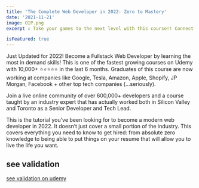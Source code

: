 ```yaml
---
title: 'The Complete Web Developer in 2022: Zero to Mastery'
date: '2021-11-21'
image: OIP.png
excerpt : Take your games to the next level with this course!! Connect your Unity project with a backend database! There is so much that you can do with the information that you will learn from this course. You can track players scores, allow users to sign in and sign out, build a leaderboard of players and connect them from around the world!Read more onClick image

isFeatured: true
--- 
```




Just Updated for 2022! Become a Fullstack Web Developer by learning the most in demand skills! This is one of the fastest growing courses on Udemy with 10,000+ ⭐️⭐️⭐️⭐️⭐️ in the last 6 months. Graduates of this course are now working at companies like Google, Tesla, Amazon, Apple, Shopify, JP Morgan, Facebook + other top tech companies (...seriously).

Join a live online community of over 600,000+ developers and a course taught by an industry expert that has actually worked both in Silicon Valley and Toronto as a Senior Developer and Tech Lead.

This is the tutorial you've been looking for to become a modern web developer in 2022. It doesn’t just cover a small portion of the industry. This covers everything you need to know to get hired: from absolute zero knowledge to being able to put things on your resume that will allow you to live the life you want. 
## see validation


[see validation on udemy](https://www.udemy.com/course/the-complete-web-developer-zero-to-mastery/)
